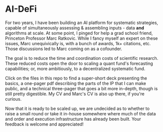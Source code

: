 # AI-DeFi

For two years, I have been building an AI platform for systematic strategies, capable of simultaneously assessing & assembling inputs - data **and** algorithms at scale.  At some point, I pinged for help a grad school friend, Princeton Professor Marc Ratkovic.  While I fancy myself an expert on these issues, Marc unequivically is, with a bunch of awards, 1k+ citations, etc.  Those discussions led to Marc coming on as a cofounder.

The goal is to reduce the time and coordination costs of scientific research.  These reduced costs open the door to scaling a quant fund's forecasting capabilities; or, more ambitiously, to a decentralized systematic fund.   

Click on the files in this repo to find a super-short deck presenting the basics, a one-pager pdf describing the parts of the IP that I can make public, and a technical three-pager that goes a bit more in-depth, though is still pretty digestible.  My CV and Marc's CV is also up there, if you're curious.  

Now that it is ready to be scaled up, we are undecided as to whether to raise a small round or take it in-house somewhere where much of the data and order and execution infrastructure has already been built.  Your feedback is welcome and appreciated! 
